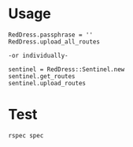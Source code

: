 # Usage
```
RedDress.passphrase = ''
RedDress.upload_all_routes

-or individually-

sentinel = RedDress::Sentinel.new
sentinel.get_routes
sentinel.upload_routes
```

# Test
```
rspec spec
```
